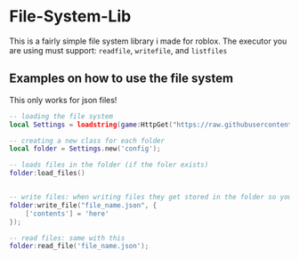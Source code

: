 # File-System-Lib

This is a fairly simple file system library i made for roblox. The executor you are using must support:
`readfile`, `writefile`, and `listfiles`

## Examples on how to use the file system

This only works for json files!

```lua
-- loading the file system
local Settings = loadstring(game:HttpGet("https://raw.githubusercontent.com/lIJacobIl0002/File-System-Lib/main/File-System-Lib.lua"))()

-- creating a new class for each folder
local folder = Settings.new('config');

-- loads files in the folder (if the foler exists)
folder:load_files()


-- write files: when writing files they get stored in the folder so you don't have to do "config/file_name.json"
folder:write_file("file_name.json", {
    ['contents'] = 'here'
});

-- read files: same with this
folder:read_file('file_name.json');
```
